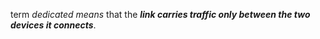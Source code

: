 term *dedicated means* that the ***link carries traffic only between the two devices it connects***.